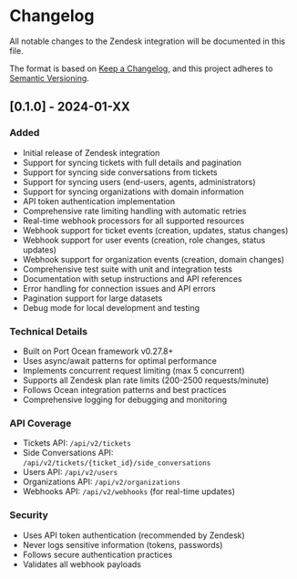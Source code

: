 # Changelog

All notable changes to the Zendesk integration will be documented in this file.

The format is based on [Keep a Changelog](https://keepachangelog.com/en/1.0.0/),
and this project adheres to [Semantic Versioning](https://semver.org/spec/v2.0.0.html).

## [0.1.0] - 2024-01-XX

### Added
- Initial release of Zendesk integration
- Support for syncing tickets with full details and pagination
- Support for syncing side conversations from tickets
- Support for syncing users (end-users, agents, administrators)
- Support for syncing organizations with domain information
- API token authentication implementation
- Comprehensive rate limiting handling with automatic retries
- Real-time webhook processors for all supported resources
- Webhook support for ticket events (creation, updates, status changes)
- Webhook support for user events (creation, role changes, status updates)  
- Webhook support for organization events (creation, domain changes)
- Comprehensive test suite with unit and integration tests
- Documentation with setup instructions and API references
- Error handling for connection issues and API errors
- Pagination support for large datasets
- Debug mode for local development and testing

### Technical Details
- Built on Port Ocean framework v0.27.8+
- Uses async/await patterns for optimal performance
- Implements concurrent request limiting (max 5 concurrent)
- Supports all Zendesk plan rate limits (200-2500 requests/minute)
- Follows Ocean integration patterns and best practices
- Comprehensive logging for debugging and monitoring

### API Coverage
- Tickets API: `/api/v2/tickets`
- Side Conversations API: `/api/v2/tickets/{ticket_id}/side_conversations`
- Users API: `/api/v2/users`
- Organizations API: `/api/v2/organizations`
- Webhooks API: `/api/v2/webhooks` (for real-time updates)

### Security
- Uses API token authentication (recommended by Zendesk)
- Never logs sensitive information (tokens, passwords)
- Follows secure authentication practices
- Validates all webhook payloads